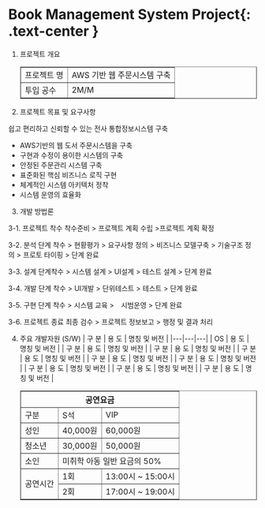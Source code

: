 Book Management System Project{: .text-center }
=============================

1. 프로젝트 개요
	<table border="1">
		<tr>
			<td>프로젝트 명</td>
			<td>AWS 기반 웹 주문시스템 구축</td>
		</tr>
		<tr>
			<td>투입 공수</td>
			<td>2M/M</td>
		</tr>
	</table>

2. 프로젝트 목표 및 요구사항

쉽고 편리하고 신뢰할 수 있는 전사 통합정보시스템 구축

- AWS기반의 웹 도서 주문시스템을 구축
- 구현과 수정이 용이한 시스템의 구축
- 안정된 주문관리 시스템 구축
- 표준화된 핵심 비즈니스 로직 구현
- 체계적인 시스템 아키텍처 정착
- 시스템 운영의 효율화



3. 개발 방법론

3-1. 프로젝트 착수
착수준비 > 프로젝트 계획 수립 >프로젝트 계획 확정

3-2. 분석
단계 착수 > 현황평가 > 요구사항 정의 > 비즈니스 모델구축 > 기술구조 정의 > 프로토 타이핑 > 단계 완료

3-3. 설계
단계착수 > 시스템 설계 > UI설계 > 테스트 설계 > 단계 완료

3-4. 개발
단계 착수 > UI개발 > 단위테스트 > 테스트 > 단계 완료

3-5. 구현
단계 착수 > 시스템 교육 >　시범운영 > 단계 완료

3-6. 프로젝트 종료
최종 검수 > 프로젝트 정보보고 > 행정 및 결과 처리


4. 주요 개발자원 (S/W)
| 구 분 | 용 도 | 명칭 및 버전 |
|---|---|---|
| OS | 용 도 | 명칭 및 버전 |
| 구 분 | 용 도 | 명칭 및 버전 |
| 구 분 | 용 도 | 명칭 및 버전 |
| 구 분 | 용 도 | 명칭 및 버전 |
| 구 분 | 용 도 | 명칭 및 버전 |
| 구 분 | 용 도 | 명칭 및 버전 |
| 구 분 | 용 도 | 명칭 및 버전 |
| 구 분 | 용 도 | 명칭 및 버전 |
| 구 분 | 용 도 | 명칭 및 버전 |

	<table border="1">
		<tr>
			<th colspan="3">공연요금</th>
		</tr>
		<tr>
			<td>구분</td>
			<td>S석</td>
			<td>VIP</td>
		</tr>
		<tr>
			<td>성인</td>
			<td>40,000원</td>
			<td>60,000원</td>
		</tr>
		<tr>
			<td>청소년</td>
			<td>30,000원</td>
			<td>50,000원</td>
		</tr>
		<tr>
			<td>소인</td>
			<td colspan="2">미취학 아동 일반 요금의 50%</td>
		</tr>
		<tr>
			<td rowspan="2">공연시간</td>
			<td>1회</td>
			<td>13:00시 ~ 15:00시</td>
		</tr>
		<tr>
			<td>2회</td>
			<td>17:00시 ~ 19:00시</td>
		</tr>
	</table>
